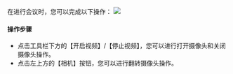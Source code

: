 在进行会议时，您可以完成以下操作：
![](https://main.qcloudimg.com/raw/54adeb27ceb206978d31cad9134c3d3f.jpg)

#### 操作步骤
- 点击工具栏下方的【开启视频】/【停止视频】，您可以进行打开摄像头和关闭摄像头操作。
- 点击左上方的【相机】按钮，您可以进行翻转摄像头操作。

